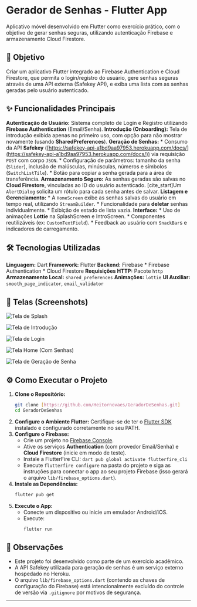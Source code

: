 # Gerador de Senhas - Flutter App

Aplicativo móvel desenvolvido em Flutter como exercício prático, com o objetivo de gerar senhas seguras, utilizando autenticação Firebase e armazenamento Cloud Firestore.

## 🚀 Objetivo

Criar um aplicativo Flutter integrado ao Firebase Authentication e Cloud Firestore, que permita o login/registro do usuário, gere senhas seguras através de uma API externa (Safekey API), e exiba uma lista com as senhas geradas pelo usuário autenticado.

## ✨ Funcionalidades Principais

**Autenticação de Usuário:** Sistema completo de Login e Registro utilizando **Firebase Authentication** (Email/Senha).
**Introdução (Onboarding):** Tela de introdução exibida apenas no primeiro uso, com opção para não mostrar novamente (usando **SharedPreferences**).
**Geração de Senhas:**
    * Consumo da API **Safekey** ([https://safekey-api-a1bd9aa97953.herokuapp.com/docs/](https://safekey-api-a1bd9aa97953.herokuapp.com/docs/)) via requisição `POST` com corpo `JSON`.
    * Configuração de parâmetros: tamanho da senha (`Slider`), inclusão de maiúsculas, minúsculas, números e símbolos (`SwitchListTile`).
    * Botão para copiar a senha gerada para a área de transferência.
**Armazenamento Seguro:** As senhas geradas são salvas no **Cloud Firestore**, vinculadas ao ID do usuário autenticado. [cite_start]Um `AlertDialog` solicita um rótulo para cada senha antes de salvar.
 **Listagem e Gerenciamento:**
    * A `HomeScreen` exibe as senhas salvas do usuário em tempo real, utilizando `StreamBuilder`.
    * Funcionalidade para **deletar** senhas individualmente.
    * Exibição de estado de lista vazia.
 **Interface:**
    * Uso de animações **Lottie** na SplashScreen e IntroScreen.
    * Componentes reutilizáveis (ex: `CustomTextField`).
    * Feedback ao usuário com `SnackBar`s e indicadores de carregamento.

## 🛠️ Tecnologias Utilizadas

 **Linguagem:** Dart
**Framework:** Flutter
**Backend:** Firebase
    * Firebase Authentication
    * Cloud Firestore
**Requisições HTTP:** Pacote `http`
**Armazenamento Local:** `shared_preferences`
**Animações:** `lottie`
**UI Auxiliar:** `smooth_page_indicator`, `email_validator`

## 📸 Telas (Screenshots)

![Tela de Splash](./screenshots/1.png)

![Tela de Introdução](./screenshots/2.png)

![Tela de Login](./screenshots/3.png)

![Tela Home (Com Senhas)](./screenshots/5.png)

![Tela de Geração de Senha](./screenshots/4.png)


## ⚙️ Como Executar o Projeto

1.  **Clone o Repositório:**
    ```bash
    git clone [https://github.com/Heitornovaes/GeradorDeSenhas.git]
    cd GeradorDeSenhas
    ```
2.  **Configure o Ambiente Flutter:** Certifique-se de ter o [Flutter SDK](https://flutter.dev/docs/get-started/install) instalado e configurado corretamente no seu PATH.
3.  **Configure o Firebase:**
    * Crie um projeto no [Firebase Console](https://console.firebase.google.com/).
    * Ative os serviços **Authentication** (com provedor Email/Senha) e **Cloud Firestore** (inicie em modo de teste).
    * Instale a FlutterFire CLI: `dart pub global activate flutterfire_cli`
    * Execute `flutterfire configure` na pasta do projeto e siga as instruções para conectar o app ao seu projeto Firebase (isso gerará o arquivo `lib/firebase_options.dart`).
4.  **Instale as Dependências:**
    ```bash
    flutter pub get
    ```
5.  **Execute o App:**
    * Conecte um dispositivo ou inicie um emulador Android/iOS.
    * Execute:
        ```bash
        flutter run
        ```

## 📝 Observações

* Este projeto foi desenvolvido como parte de um exercício acadêmico.
* A API Safekey utilizada para geração de senhas é um serviço externo hospedado no Heroku.
* O arquivo `lib/firebase_options.dart` (contendo as chaves de configuração do Firebase) está intencionalmente excluído do controle de versão via `.gitignore` por motivos de segurança.

---